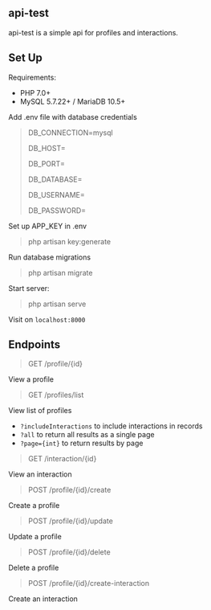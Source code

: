 ## api-test

api-test is a simple api for profiles and interactions.

## Set Up

Requirements:

- PHP 7.0+
- MySQL 5.7.22+ / MariaDB 10.5+

Add .env file with database credentials

> DB_CONNECTION=mysql
>
> DB_HOST=
>
> DB_PORT=
>
> DB_DATABASE=
>
> DB_USERNAME=
>
> DB_PASSWORD=

Set up APP_KEY in .env

> php artisan key:generate 

Run database migrations

> php artisan migrate

Start server:

> php artisan serve

Visit on `localhost:8000`

## Endpoints

> GET /profile/{id}

View a profile

> GET /profiles/list

View list of profiles

- `?includeInteractions` to include interactions in records
- `?all` to return all results as a single page
- `?page={int}` to return results by page

> GET /interaction/{id}

View an interaction

> POST /profile/{id}/create

Create a profile

> POST /profile/{id}/update

Update a profile

> POST /profile/{id}/delete

Delete a profile

> POST /profile/{id}/create-interaction

Create an interaction

